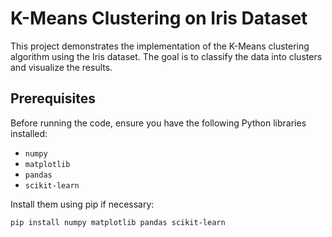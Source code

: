 # K-Means Clustering on Iris Dataset

This project demonstrates the implementation of the K-Means clustering algorithm using the Iris dataset. The goal is to classify the data into clusters and visualize the results.

## Prerequisites

Before running the code, ensure you have the following Python libraries installed:
- `numpy`
- `matplotlib`
- `pandas`
- `scikit-learn`

Install them using pip if necessary:

```bash
pip install numpy matplotlib pandas scikit-learn
